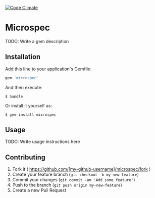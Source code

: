 [![Code Climate](https://codeclimate.com/github/Erol/microspec/badges/gpa.svg)](https://codeclimate.com/github/Erol/microspec)

# Microspec

TODO: Write a gem description

## Installation

Add this line to your application's Gemfile:

```ruby
gem 'microspec'
```

And then execute:

    $ bundle

Or install it yourself as:

    $ gem install microspec

## Usage

TODO: Write usage instructions here

## Contributing

1. Fork it ( https://github.com/[my-github-username]/microspec/fork )
2. Create your feature branch (`git checkout -b my-new-feature`)
3. Commit your changes (`git commit -am 'Add some feature'`)
4. Push to the branch (`git push origin my-new-feature`)
5. Create a new Pull Request
